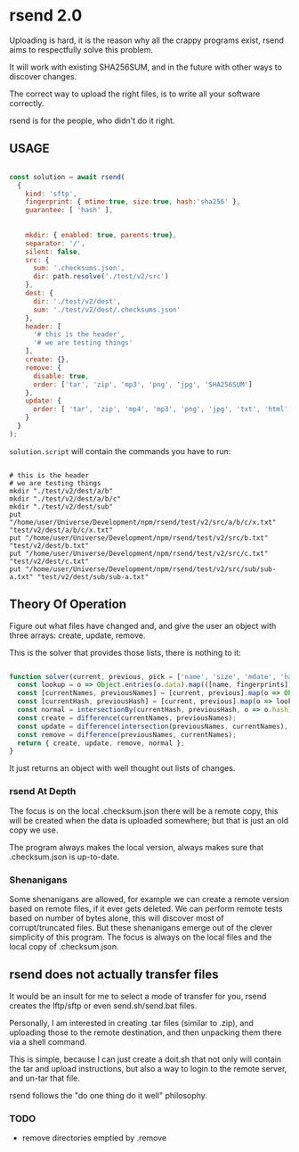 # rsend 2.0

Uploading is hard, it is the reason why all the crappy programs exist,
rsend aims to respectfully solve this problem.

It will work with existing SHA256SUM,
and in the future with other ways to discover changes.

The correct way to upload the right files,
is to write all your software correctly.

rsend is for the people,
who didn't do it right.

## USAGE

```JavaScript

const solution = await rsend(
  {
    kind: 'sftp',
    fingerprint: { mtime:true, size:true, hash:'sha256' },
    guarantee: [ 'hash' ],
    
    
    mkdir: { enabled: true, parents:true},
    separator: '/',
    silent: false,
    src: {
      sum: '.checksums.json',
      dir: path.resolve('./test/v2/src')
    },
    dest: {
      dir: './test/v2/dest',
      sum: './test/v2/dest/.checksums.json'
    },
    header: [
      '# this is the header',
      '# we are testing things'
    ],
    create: {},
    remove: {
      disable: true,
      order: ['tar', 'zip', 'mp3', 'png', 'jpg', 'SHA256SUM']
    },
    update: {
      order: [ 'tar', 'zip', 'mp4', 'mp3', 'png', 'jpg', 'txt', 'html', 'SHA256SUM' ]
    }
  }
);

```

```solution.script``` will contain the commands you have to run:

```shell

# this is the header
# we are testing things
mkdir "./test/v2/dest/a/b"
mkdir "./test/v2/dest/a/b/c"
mkdir "./test/v2/dest/sub"
put "/home/user/Universe/Development/npm/rsend/test/v2/src/a/b/c/x.txt" "test/v2/dest/a/b/c/x.txt"
put "/home/user/Universe/Development/npm/rsend/test/v2/src/b.txt" "test/v2/dest/b.txt"
put "/home/user/Universe/Development/npm/rsend/test/v2/src/c.txt" "test/v2/dest/c.txt"
put "/home/user/Universe/Development/npm/rsend/test/v2/src/sub/sub-a.txt" "test/v2/dest/sub/sub-a.txt"

```

## Theory Of Operation

Figure out what files have changed and,
and give the user an object with three arrays: create, update, remove.

This is the solver that provides those lists, there is nothing to it:

```JavaScript

function solver(current, previous, pick = ['name', 'size', 'mdate', 'hash']) {
  const lookup = o => Object.entries(o.data).map(([name, fingerprints]) => ({ name, hash: [name, ...Object.values(lo.pick(fingerprints, pick))].join() }));
  const [currentNames, previousNames] = [current, previous].map(o => Object.keys(o.data));
  const [currentHash, previousHash] = [current, previous].map(o => lookup);
  const normal = intersectionBy(currentHash, previousHash, o => o.hash).map(o => o.name);
  const create = difference(currentNames, previousNames);
  const update = difference(intersection(previousNames, currentNames), normal);
  const remove = difference(previousNames, currentNames);
  return { create, update, remove, normal };
}

```

It just returns an object with well thought out lists of changes.

### rsend At Depth

The focus is on the local .checksum.json there will be a remote copy,
this will be created when the data is uploaded somewhere; but that is just an old copy we use.

The program always makes the local version,
always makes sure that .checksum.json is up-to-date.

### Shenanigans

Some shenanigans are allowed, for example we can create a remote version based on remote files, if it ever gets deleted.
We can perform remote tests based on number of bytes alone, this will discover most of corrupt/truncated files.
But these shenanigans emerge out of the clever simplicity of this program.
The focus is always on the local files and the local copy of .checksum.json.

## rsend does not actually transfer files

It would be an insult for me to select a mode of transfer for you,
rsend creates the lftp/sftp or even send.sh/send.bat files.

Personally, I am interested in creating .tar files (similar to .zip),
and uploading those to the remote destination, and then unpacking them there via a shell command.

This is simple, because I can just create a doit.sh that not only will contain the tar and upload instructions,
but also a way to login to the remote server, and un-tar that file.

rsend follows the "do one thing do it well" philosophy.


### TODO

- remove directories emptied by .remove